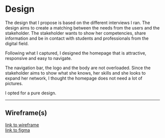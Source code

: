 # Design

The design that I propose is based on the different interviews I ran. The design
aims to create a matching between the needs from the users and the stakeholder.
The stakeholder wants to show her competencies, share information and be in
contact with students and professionals from the digital field.

Following what I captured, I designed the homepage that is attractive,
responsive and easy to navigate.

The navigation bar, the logo and the body are not overloaded. Since the
stakeholder aims to show what she knows, her skills and she looks to expand her
network, I thought the homepage does not need a lot of pictures.

I opted for a pure design.

<!-- give an overview of your project's design -->
<!-- describe the reasoning behind your group's design and wireframe -->
<!-- include other centralized decisions like fonts, palates, ... -->

---

## Wireframe(s)

<!-- provide a link to your wireframe documenting on Figma, or wherever it is -->

[link to wireframe](<https://www.figma.com/file/USp9EFowgAqTaNs9bzdOQC/Wireframing-(Copy)?node-id=0%3A1>)  
[link to figma](https://www.figma.com/file/9m8PxA1UltzM8kaz0qlDhR/Alina-home?node-id=0%3A1)
